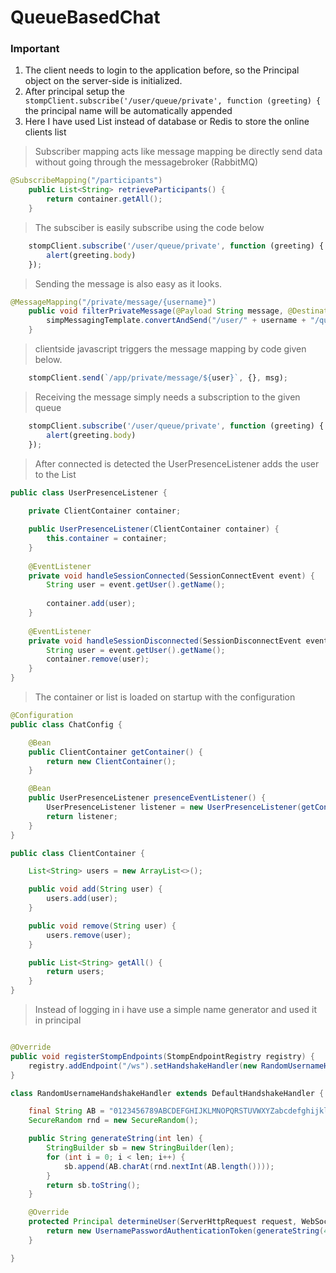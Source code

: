 # QueueBasedChat

### Important
1. The client needs to login to the application before, so the Principal object on the server-side is initialized.
1. After principal setup the ` stompClient.subscribe('/user/queue/private', function (greeting) {` the principal name will be automatically appended
1. Here I have used List instead of database or Redis to store the online clients list

> Subscriber mapping acts like message mapping be directly send data without going through the messagebroker (RabbitMQ)

```java
@SubscribeMapping("/participants")
    public List<String> retrieveParticipants() {
        return container.getAll();
    }
```
> The subsciber is easily subscribe using the code below

```javascript
    stompClient.subscribe('/user/queue/private', function (greeting) {
        alert(greeting.body)
    });
```

> Sending the message is also easy as it looks.

```java
@MessageMapping("/private/message/{username}")
    public void filterPrivateMessage(@Payload String message, @DestinationVariable("username") String username, Principal principal) {
        simpMessagingTemplate.convertAndSend("/user/" + username + "/queue/private", message);
    }
```

> clientside javascript triggers the message mapping by code given below.

```javascript
    stompClient.send(`/app/private/message/${user}`, {}, msg);
```

> Receiving the message simply needs a subscription to the given queue 

```javascript
    stompClient.subscribe('/user/queue/private', function (greeting) {
        alert(greeting.body)
    });
```

> After connected is detected the UserPresenceListener adds the user to the List

```java
public class UserPresenceListener {
    
    private ClientContainer container;

    public UserPresenceListener(ClientContainer container) {
        this.container = container;
    }
      
    @EventListener
    private void handleSessionConnected(SessionConnectEvent event) {
        String user = event.getUser().getName();
        
        container.add(user);
    }
    
    @EventListener
    private void handleSessionDisconnected(SessionDisconnectEvent event) {
        String user = event.getUser().getName();
        container.remove(user);
    }
}
```
> The container or list is loaded on startup with the configuration

```java
@Configuration
public class ChatConfig {

    @Bean
    public ClientContainer getContainer() {
        return new ClientContainer();
    }

    @Bean
    public UserPresenceListener presenceEventListener() {
        UserPresenceListener listener = new UserPresenceListener(getContainer());
        return listener;
    }
}

public class ClientContainer {

    List<String> users = new ArrayList<>();

    public void add(String user) {
        users.add(user);
    }

    public void remove(String user) {
        users.remove(user);
    }

    public List<String> getAll() {
        return users;
    }
}
```
>Instead of logging in i have use a simple name generator and used it in principal
```java

@Override
public void registerStompEndpoints(StompEndpointRegistry registry) {
    registry.addEndpoint("/ws").setHandshakeHandler(new RandomUsernameHandshakeHandler()).withSockJS();
}

class RandomUsernameHandshakeHandler extends DefaultHandshakeHandler {

    final String AB = "0123456789ABCDEFGHIJKLMNOPQRSTUVWXYZabcdefghijklmnopqrstuvwxyz";
    SecureRandom rnd = new SecureRandom();

    public String generateString(int len) {
        StringBuilder sb = new StringBuilder(len);
        for (int i = 0; i < len; i++) {
            sb.append(AB.charAt(rnd.nextInt(AB.length())));
        }
        return sb.toString();
    }

    @Override
    protected Principal determineUser(ServerHttpRequest request, WebSocketHandler wsHandler, Map<String, Object> attributes) {
        return new UsernamePasswordAuthenticationToken(generateString(4), null);
    }

}
```


